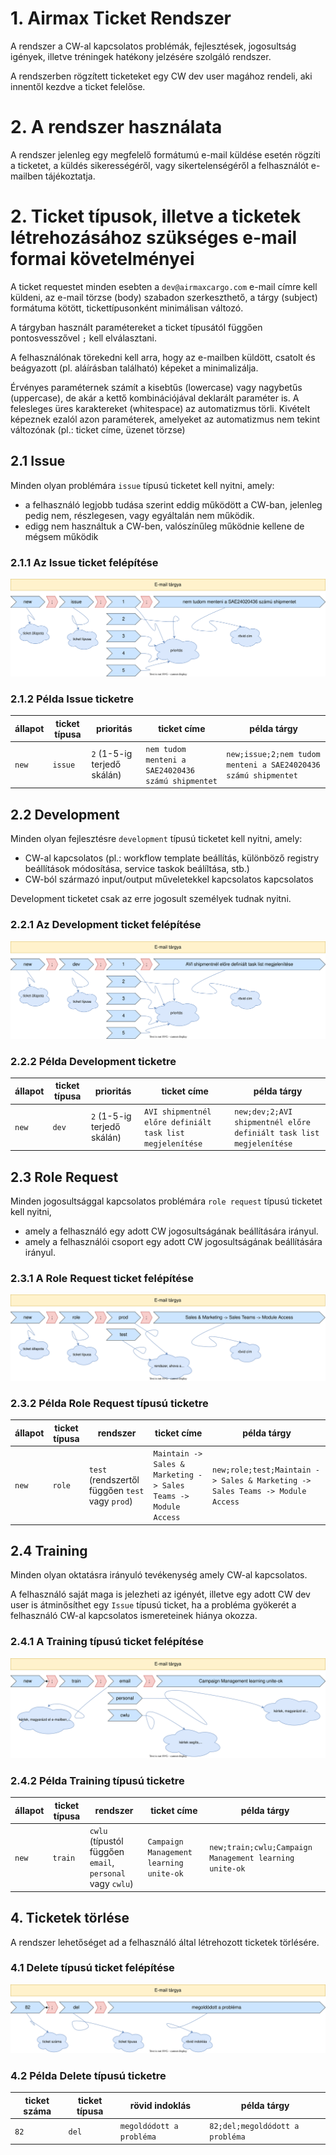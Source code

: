 # 1. Airmax Ticket Rendszer

A rendszer a CW-al kapcsolatos problémák, fejlesztések, jogosultság igények, illetve tréningek hatékony jelzésére szolgáló rendszer.

A rendszerben rögzített ticketeket egy CW dev user magához rendeli, aki innentől kezdve a ticket felelőse.

# 2. A rendszer használata

A rendszer jelenleg egy megfelelő formátumú e-mail küldése esetén rögzíti a ticketet, a küldés sikerességéről, vagy sikertelenségéről a felhasználót e-mailben tájékoztatja.

# 2. Ticket típusok, illetve a ticketek létrehozásához szükséges e-mail formai követelményei

A ticket requestet minden esebten a `dev@airmaxcargo.com` e-mail címre kell küldeni, az e-mail törzse (body) szabadon szerkeszthető, a tárgy (subject) formátuma kötött, tickettípusonként minimálisan változó.

A tárgyban használt paramétereket a ticket típusától függően pontosvesszővel `;` kell elválasztani.

A felhasználónak törekedni kell arra, hogy az e-mailben küldött, csatolt és beágyazott (pl. aláírásban található) képeket a minimalizálja.

Érvényes paraméternek számít a kisebtűs (lowercase) vagy nagybetűs (uppercase), de akár a kettő kombinációjával deklarált paraméter is. A felesleges üres karaktereket (whitespace) az automatizmus törli. Kivételt képeznek ezalól azon paraméterek, amelyeket az automatizmus nem tekint változónak (pl.: ticket címe, üzenet törzse)

## 2.1 Issue

Minden olyan problémára `issue` típusú ticketet kell nyitni, amely:
- a felhasználó legjobb tudása szerint eddig működött a CW-ban, jelenleg pedig nem, részlegesen, vagy egyáltalán nem működik.
- edigg nem használtuk a CW-ben, valószínűleg működnie kellene de mégsem működik

### 2.1.1 Az Issue ticket felépítése

![missing](issue_subject_chart.svg)

### 2.1.2 Példa Issue ticketre

állapot|ticket típusa|prioritás|ticket címe|példa tárgy
-|-|-|-|-
`new`|`issue`|`2` (1-5-ig terjedő skálán)|`nem tudom menteni a SAE24020436 számú shipmentet`| `new;issue;2;nem tudom menteni a SAE24020436 számú shipmentet`

## 2.2 Development

Minden olyan fejlesztésre `development` típusú ticketet kell nyitni, amely:
- CW-al kapcsolatos (pl.: workflow template beállítás, különböző registry beállítások módosítása, service taskok beálíltása,  stb.)
- CW-ból származó input/output műveletekkel kapcsolatos kapcsolatos

Development ticketet csak az erre jogosult személyek tudnak nyitni.

### 2.2.1 Az Development ticket felépítése

![missing](dev_subject_chart.svg)

### 2.2.2 Példa Development ticketre

állapot|ticket típusa|prioritás|ticket címe|példa tárgy
-|-|-|-|-
`new`|`dev`|`2` (1-5-ig terjedő skálán)|`AVI shipmentnél előre definiált task list megjelenítése`| `new;dev;2;AVI shipmentnél előre definiált task list megjelenítése`

## 2.3 Role Request

Minden jogosultsággal kapcsolatos problémára `role request` típusú ticketet kell nyitni, 
- amely a felhasználó egy adott CW jogosultságának beállítására irányul.
- amely a felhasználói csoport egy adott CW jogosultságának beállítására irányul.

### 2.3.1 A Role Request ticket felépítése

![missing](role_subject_chart.svg)

### 2.3.2 Példa Role Request típusú ticketre

állapot|ticket típusa|rendszer|ticket címe|példa tárgy
-|-|-|-|-
`new`|`role`|`test` (rendszertől függően `test` vagy `prod`)|`Maintain -> Sales & Marketing -> Sales Teams -> Module Access`| `new;role;test;Maintain -> Sales & Marketing -> Sales Teams -> Module Access`

## 2.4 Training

Minden olyan oktatásra irányuló tevékenység amely CW-al kapcsolatos. 

A felhasználó saját maga is jelezheti az igényét, illetve egy adott CW dev user is átminősíthet egy `Issue` típusú ticket, ha a probléma gyökerét a felhasználó CW-al kapcsolatos ismereteinek hiánya okozza.

### 2.4.1 A Training típusú ticket felépítése

![missing](training_subject_chart.svg)

### 2.4.2 Példa Training típusú ticketre

állapot|ticket típusa|rendszer|ticket címe|példa tárgy
-|-|-|-|-
`new`|`train`|`cwlu` (típustól függően `email`, `personal` vagy `cwlu`)|`Campaign Management learning unite-ok`| `new;train;cwlu;Campaign Management learning unite-ok`

<!--Implementálás alatt
## 3. Ticketek nyomonkövetése

Amennyiben a felhasználó ticket request-je sikeres volt, e-mailes megerősítést fog kapni a ticket egyedi azonosítószámával együtt.

### 3.1 Az `info` használata

A felhasználó a saját ticketjével kapcsolatos információkat az alábbi tárgy mező megfelelő elküldésével kérheti le.

![missing](info_subject_chart.svg)

### 3.1.1 Példa az `info` használatára

ticket típusa|ticket száma|példa tárgy
-|-|-
`info`|`82`|`info;82`

-->

## 4. Ticketek törlése

A rendszer lehetőséget ad a felhasználó által létrehozott ticketek törlésére.

### 4.1 Delete típusú ticket felépítése

![missing](delete_subject_chart.svg)

### 4.2 Példa Delete típusú ticketre

ticket száma|ticket típusa|rövid indoklás|példa tárgy
-|-|-|-
`82`|`del`|`megoldódott a probléma`|`82;del;megoldódott a probléma`

